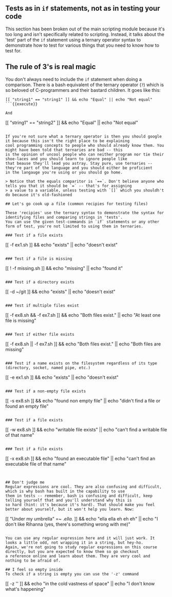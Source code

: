 ## Tests as in `if` statements, not as in testing your code

This section has been broken out of the main scripting module because it's too long and isn't specifically related to scripting.
Instead, it talks about the 'test' part of the `if` statement using a ternary operator syntax to demonstrate how to test
for various things that you need to know how to test for.

## The rule of 3's is real magic

You don't always need to include the `if` statement when doing a comparison. There is a bash equivalent of the ternary operator 
(`?`) which is so beloved of C-programmers and their bastard children. It goes like this:

```
[[ "string1" == "string1" ]] && echo "Equal" || echo "Not equal"
```{{execute}}

And

```
[[ "string1" == "string2" ]] && echo "Equal" || echo "Not equal"
```{{execute}}

If you're not sure what a ternary operator is then you should google it because this isn't the right place to be explaining
cool programming concepts to people who should already know them. You might have been told that ternaries are bad -- this
is the opinion of uncool people who can neither program nor tie their shoe-laces and you should learn to ignore people like
that beause they'll lead you astray. Stay pure, use ternaries -- they're part of the language and you should either be proficient
in the langauge you're using or you should go home.

> Notice that the equals comparitor is `==`. Don't believe anyone who tells you that it should be `=` -- that's for assigning
> a value to a variable, unless testing with `[]` which you shouldh't do because it's old-fashioned 

## Let's go cook up a file (common recipies for testing files)

These 'recipies' use the ternary syntax to demonstrate the syntax for identifying files and comparing strings in 'tests'. 
You can use the given test-commands in `if` statements or any other form of test, you're not limited to using them in ternaries.

### Test if a file exists
```
[[ -f ex1.sh ]] && echo "exists" || echo "doesn't exist"
```{{execute}}

### Test if a file is missing
```
[[ ! -f missing.sh ]] && echo "missing" || echo "found it"
```{{execute}}

### Test if a directory exists
```
[[ -d ~/git ]] && echo "exists" || echo "doesn't exist"
```{{execute}}

### Test if multiple files exist
```
[[ -f ex8.sh && -f ex7.sh ]] && echo "Both files exist." || echo "At least one file is missing"
```{{execute}}

### Test if either file exists
```
[[ -f ex8.sh || -f ex7.sh ]] && echo "Both files exist." || echo "Both files are missing"
```{{execute}}

### Test if a name exists on the filesystem regardless of its type (directory, socket, named pipe, etc.)
```
[[ -e ex1.sh ]] && echo "exists" || echo "doesn't exist"
```{{execute}}

### Test if a non-empty file exists
```
[[ -s ex8.sh ]] && echo "found non empty file" || echo "didn't find a file or found an empty file"
```{{execute}}

### Test if a file exists
```
[[ -w ex8.sh ]] && echo "writable file exists" || echo "can't find a writable file of that name"
```{{execute}}

### Test if a file exists
```
[[ -x ex8.sh ]] && echo "found an executable file" || echo "can't find an executable file of that name"
```{{execute}}


## Don't judge me
Regular expressions are cool. They are also confusing and difficult, which is why bash has built in the capability to use
them in tests -- remember, bash is confusing and difficult, keep telling yourself that and you'll understand why this is
so hard (hint: it's because it's hard). That should make you feel better about yourself, but it won't help you learn. Now:

```
[[ "Under my umbrella" =~ .*ella.* ]] && echo "ella ella eh eh eh" || echo "I don't like Rihanna (yes, there's something wrong with me)"
```{{execute}}

You can use any regular expression here and it will just work. It looks a little odd, not wrapping it in a string, but hey-ho.
Again, we're not going to study regular expressions on this course directly, but you are expected to know them so go checkout
a reference online and learn about them. They are very cool and nothing to be afraid of.

## I feel so empty inside
To check if a string is empty you can use the '-z' command

```
[[ -z '' ]] && echo "in the cold vastness of space" || echo "I don't know what's happening"
```{{execute}}


